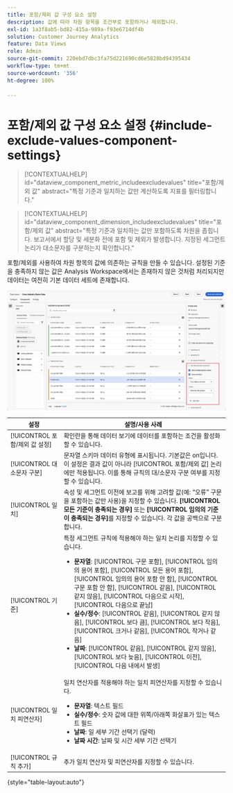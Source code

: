 ```yaml
---
title: 포함/제외 값 구성 요소 설정
description: 값에 따라 차원 항목을 조건부로 포함하거나 제외합니다.
exl-id: 1a3f8ab5-bd82-415a-989a-f93e6714df4b
solution: Customer Journey Analytics
feature: Data Views
role: Admin
source-git-commit: 220ebd7dbc3fa75d221690cd6e5828bd94395434
workflow-type: tm+mt
source-wordcount: '356'
ht-degree: 100%

---
```


# 포함/제외 값 구성 요소 설정 {#include-exclude-values-component-settings}

<!-- markdownlint-disable MD034 -->

>[!CONTEXTUALHELP]
>id="dataview_component_metric_includeexcludevalues"
>title="포함/제외 값"
>abstract="특정 기준과 일치하는 값만 계산하도록 지표를 필터링합니다."

<!-- markdownlint-enable MD034 -->

<!-- markdownlint-disable MD034 -->

>[!CONTEXTUALHELP]
>id="dataview_component_dimension_includeexcludevalues"
>title="포함/제외 값"
>abstract="특정 기준과 일치하는 값만 포함하도록 차원을 좁힙니다. 보고서에서 할당 및 세분화 전에 포함 및 제외가 발생합니다. 지정된 세그먼트 논리가 대소문자를 구분하는지 확인합니다."

<!-- markdownlint-enable MD034 -->

포함/제외를 사용하여 차원 항목의 값에 의존하는 규칙을 만들 수 있습니다. 설정된 기준을 충족하지 않는 값은 Analysis Workspace에서는 존재하지 않은 것처럼 처리되지만 데이터는 여전히 기본 데이터 세트에 존재합니다.

![포함 제외 값을 강조 표시한 데이터 보기 창](../assets/include-exclude.png)

| 설정 | 설명/사용 사례 |
| --- | --- |
| [!UICONTROL 포함/제외 값 설정] | 확인란을 통해 데이터 보기에 데이터를 포함하는 조건을 활성화할 수 있습니다. |
| [!UICONTROL 대소문자 구분] | 문자열 스키마 데이터 유형에 표시됩니다. 기본값은 on입니다. 이 설정은 결과 값이 아니라 [!UICONTROL 포함/제외 값] 논리에만 적용됩니다. 이를 통해 규칙의 대/소문자 구분 여부를 지정할 수 있습니다. |
| [!UICONTROL 일치] | 속성 및 세그먼트 이전에 보고를 위해 고려할 값(예: “오류” 구문을 포함하는 값만 사용)을 지정할 수 있습니다. **[!UICONTROL 모든 기준이 충족되는 경우]** 또는 **[!UICONTROL 임의의 기준이 충족되는 경우]**&#x200B;를 지정할 수 있습니다. 각 값을 공백으로 구분합니다. |
| [!UICONTROL 기준] | 특정 세그먼트 규칙에 적용해야 하는 일치 논리를 지정할 수 있습니다.<ul><li>**문자열**: [!UICONTROL 구문 포함], [!UICONTROL 임의의 용어 포함], [!UICONTROL 모든 용어 포함], [!UICONTROL 임의의 용어 포함 안 함], [!UICONTROL 구문 포함 안 함], [!UICONTROL 같음], [!UICONTROL 같지 않음], [!UICONTROL 다음으로 시작], [!UICONTROL 다음으로 끝남]</li><li>**실수/정수**: [!UICONTROL 같음], [!UICONTROL 같지 않음], [!UICONTROL 보다 큼], [!UICONTROL 보다 작음], [!UICONTROL 크거나 같음], [!UICONTROL 작거나 같음]</li><li>**날짜**: [!UICONTROL 같음], [!UICONTROL 같지 않음], [!UICONTROL 보다 늦음], [!UICONTROL 이전], [!UICONTROL 다음 내에서 발생]</li></ul> |
| [!UICONTROL 일치 피연산자] | 일치 연산자를 적용해야 하는 일치 피연산자를 지정할 수 있습니다.<ul><li>**문자열**: 텍스트 필드</li><li>**실수/정수**: 숫자 값에 대한 위쪽/아래쪽 화살표가 있는 텍스트 필드</li><li>**날짜**: 일 세부 기간 선택기 (달력)</li><li>**날짜 시간**: 날짜 및 시간 세부 기간 선택기</li></ul> |
| [!UICONTROL 규칙 추가] | 추가 일치 연산자 및 피연산자를 지정할 수 있습니다. |

{style="table-layout:auto"}

